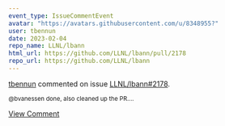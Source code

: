 ```yaml
---
event_type: IssueCommentEvent
avatar: "https://avatars.githubusercontent.com/u/8348955?"
user: tbennun
date: 2023-02-04
repo_name: LLNL/lbann
html_url: https://github.com/LLNL/lbann/pull/2178
repo_url: https://github.com/LLNL/lbann
---
```


<a href='https://github.com/tbennun' target='_blank'>tbennun</a> commented on issue <a href='https://github.com/LLNL/lbann/pull/2178' target='_blank'>LLNL/lbann#2178</a>.

<small>@bvanessen done, also cleaned up the PR....</small>

<a href='https://github.com/LLNL/lbann/pull/2178' target='_blank'>View Comment</a>